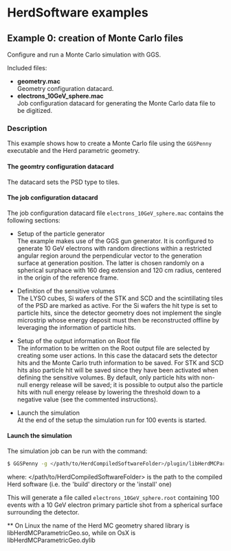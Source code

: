 #  HerdSoftware examples

## Example 0: creation of Monte Carlo files

Configure and run a Monte Carlo simulation with GGS.

Included files:
* **geometry.mac**  
  Geometry configuration datacard.
* **electrons_10GeV_sphere.mac**  
  Job configuration datacard for generating the Monte Carlo data file to be digitized.
  
  
### Description
This example shows how to create a Monte Carlo file using the `GGSPenny` executable and the Herd parametric geometry.

#### The geomtry configuration datacard
The datacard sets the PSD type to tiles. 

#### The job configuration datacard
The job configuration datacard file `electrons_10GeV_sphere.mac` contains the following sections:
* Setup of the particle generator  
  The example makes use of the GGS gun generator. It is configured to generate 10 GeV electrons with random directions within a
  restricted angular region around the perpendicular vector to the generation surface at generation position. The latter is chosen 
  randomly on a spherical surphace with 160 deg extension and 120 cm radius, centered in the origin of the reference frame.
* Definition of the sensitive volumes  
  The LYSO cubes, Si wafers of the STK and SCD and the scintillating tiles of the PSD are marked as active. For the Si wafers the
  hit type is set to particle hits, since the detector geometry does not implement the single microstrip whose energy deposit must
  then be reconstructed offline by leveraging the information of particle hits.
* Setup of the output information on Root file  
  The information to be written on the Root output file are selected by creating some user actions. In this case the datacard sets
  the detector hits and the Monte Carlo truth information to be saved. For STK and SCD hits also particle hit will be saved since
  they have been activated when defining the sensitive volumes. By default, only particle hits with non-null energy release will be
  saved; it is possible to output also the particle hits with null energy release by lowering the threshold down to a negative
  value (see the commented instructions).
  
* Launch the simulation  
  At the end of the setup the simulation run for 100 events is started.

#### Launch the simulation 
The simulation job can be run with the command:

```bash
$ GGSPenny -g </path/to/HerdCompiledSoftwareFolder>/plugin/libHerdMCParametricGeo.so -d electrons_10GeV_sphere.mac -gd geometry.mac -ro electrons_10GeV_sphere.root
```
where:
</path/to/HerdCompiledSoftwareFolder> is the path to the compiled Herd software (i.e. the 'build' directory or the 'install' one)

This will generate a file called `electrons_10GeV_sphere.root` containing 100 events with a 10 GeV electron primary particle shot from a spherical surface surrounding the detector.

** On Linux the name of the Herd MC geometry shared library is libHerdMCParametricGeo.so, while on OsX is libHerdMCParametricGeo.dylib
